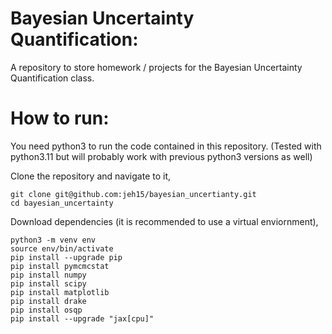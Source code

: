 # Bayesian Uncertainty Quantification:
A repository to store homework / projects for the Bayesian Uncertainty Quantification class.

# How to run:
You need python3 to run the code contained in this repository. 
(Tested with python3.11 but will probably work with previous python3 versions as well)

Clone the repository and navigate to it,
```
git clone git@github.com:jeh15/bayesian_uncertianty.git
cd bayesian_uncertainty
```

Download dependencies (it is recommended to use a virtual enviornment),
```
python3 -m venv env
source env/bin/activate
pip install --upgrade pip
pip install pymcmcstat
pip install numpy
pip install scipy
pip install matplotlib
pip install drake
pip install osqp
pip install --upgrade "jax[cpu]"
```